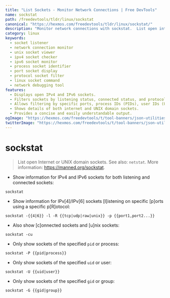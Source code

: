 ```yaml
---
title: "List Sockets - Monitor Network Connections | Free DevTools"
name: sockstat
path: /freedevtools/tldr/linux/sockstat
canonical: "https://hexmos.com/freedevtools/tldr/linux/sockstat/"
description: "Monitor network connections with sockstat.  List open internet or UNIX domain sockets, filtering by protocol, port, process ID, or user. Free online tool, no registration required."
category: linux
keywords:
  - socket listener
  - network connection monitor
  - unix socket viewer
  - ipv4 socket checker
  - ipv6 socket monitor
  - process socket identifier
  - port socket display
  - protocol socket filter
  - linux socket command
  - network debugging tool
features:
  - Displays open IPv4 and IPv6 sockets.
  - Filters sockets by listening status, connected status, and protocol.
  - Allows filtering by specific ports, process IDs (PIDs), user IDs (UIDs), and group IDs (GIDs).
  - Shows details of both internet and UNIX domain sockets.
  - Provides a concise and easily understandable output.
ogImage: "https://hexmos.com/freedevtools/t/tool-banners/json-utilities-banner.png"
twitterImage: "https://hexmos.com/freedevtools/t/tool-banners/json-utilities-banner.png"
---
```


# sockstat

> List open Internet or UNIX domain sockets.
> See also: `netstat`.
> More information: <https://manned.org/sockstat>.

- Show information for IPv4 and IPv6 sockets for both listening and connected sockets:

`sockstat`

- Show information for IPv[4]/IPv[6] sockets [l]istening on specific [p]orts using a specific p[R]otocol:

`sockstat -{{4|6}} -l -R {{tcp|udp|raw|unix}} -p {{port1,port2...}}`

- Also show [c]onnected sockets and [u]nix sockets:

`sockstat -cu`

- Only show sockets of the specified `pid` or process:

`sockstat -P {{pid|process}}`

- Only show sockets of the specified `uid` or user:

`sockstat -U {{uid|user}}`

- Only show sockets of the specified `gid` or group:

`sockstat -G {{gid|group}}`
